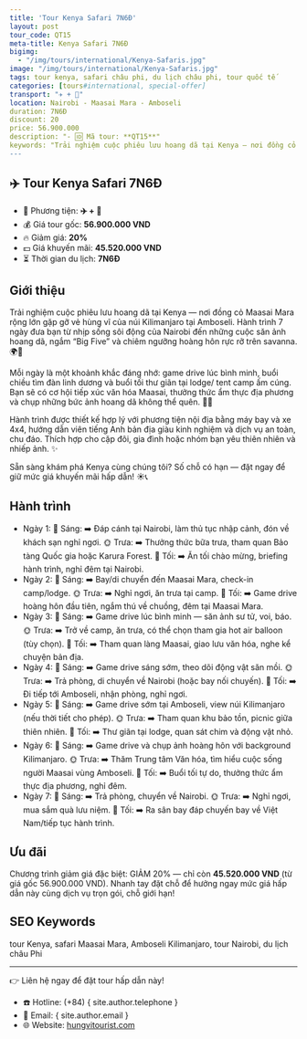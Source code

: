 ```yaml
---
title: 'Tour Kenya Safari 7N6Đ'
layout: post
tour_code: QT15
meta-title: Kenya Safari 7N6Đ
bigimg:
  - "/img/tours/international/Kenya-Safaris.jpg"
image: "/img/tours/international/Kenya-Safaris.jpg"
tags: tour kenya, safari châu phi, du lịch châu phi, tour quốc tế
categories: [tours#international, special-offer]
transport: "✈️ + 🚙"
location: Nairobi - Maasai Mara - Amboseli
duration: 7N6Đ
discount: 20
price: 56.900.000
description: "- 🆔 Mã tour: **QT15**"
keywords: "Trải nghiệm cuộc phiêu lưu hoang dã tại Kenya — nơi đồng cỏ Maasai Mara rộng lớn gặp gỡ vẻ hùng vĩ của núi Kilimanjaro tại Amboseli. Hành trình 7 ngày đưa bạn từ nhịp sống sôi động của Nairobi đến những cuộc săn ảnh hoang dã, ngắm “Big Five” và chiêm ngưỡng hoàng hôn rực rỡ trên savanna. 🌍📸"
---
```


## ✈️ Tour Kenya Safari 7N6Đ

- 🚗 Phương tiện: **✈️ + 🚙**
- 💰 Giá tour gốc: **56.900.000 VND**
- 🔥 Giảm giá: **20%**
- 💵 Giá khuyến mãi: **45.520.000 VND**
- ⏳ Thời gian du lịch: **7N6Đ**

## Giới thiệu
Trải nghiệm cuộc phiêu lưu hoang dã tại Kenya — nơi đồng cỏ Maasai Mara rộng lớn gặp gỡ vẻ hùng vĩ của núi Kilimanjaro tại Amboseli. Hành trình 7 ngày đưa bạn từ nhịp sống sôi động của Nairobi đến những cuộc săn ảnh hoang dã, ngắm “Big Five” và chiêm ngưỡng hoàng hôn rực rỡ trên savanna. 🌍📸

Mỗi ngày là một khoảnh khắc đáng nhớ: game drive lúc bình minh, buổi chiều tìm đàn linh dương và buổi tối thư giãn tại lodge/ tent camp ấm cúng. Bạn sẽ có cơ hội tiếp xúc văn hóa Maasai, thưởng thức ẩm thực địa phương và chụp những bức ảnh hoang dã không thể quên. 🐘🦁

Hành trình được thiết kế hợp lý với phương tiện nội địa bằng máy bay và xe 4x4, hướng dẫn viên tiếng Anh bản địa giàu kinh nghiệm và dịch vụ an toàn, chu đáo. Thích hợp cho cặp đôi, gia đình hoặc nhóm bạn yêu thiên nhiên và nhiếp ảnh. ✨

Sẵn sàng khám phá Kenya cùng chúng tôi? Số chỗ có hạn — đặt ngay để giữ mức giá khuyến mãi hấp dẫn! ☀️📞

## Hành trình
- Ngày 1:
  🌅 Sáng: ➡️ Đáp cánh tại Nairobi, làm thủ tục nhập cảnh, đón về khách sạn nghỉ ngơi.
  🌞 Trưa: ➡️ Thưởng thức bữa trưa, tham quan Bảo tàng Quốc gia hoặc Karura Forest.
  🌙 Tối: ➡️ Ăn tối chào mừng, briefing hành trình, nghỉ đêm tại Nairobi.
- Ngày 2:
  🌅 Sáng: ➡️ Bay/di chuyển đến Maasai Mara, check-in camp/lodge.
  🌞 Trưa: ➡️ Nghỉ ngơi, ăn trưa tại camp.
  🌙 Tối: ➡️ Game drive hoàng hôn đầu tiên, ngắm thú về chuồng, đêm tại Maasai Mara.
- Ngày 3:
  🌅 Sáng: ➡️ Game drive lúc bình minh — săn ảnh sư tử, voi, báo.
  🌞 Trưa: ➡️ Trở về camp, ăn trưa, có thể chọn tham gia hot air balloon (tùy chọn).
  🌙 Tối: ➡️ Tham quan làng Maasai, giao lưu văn hóa, nghe kể chuyện bản địa.
- Ngày 4:
  🌅 Sáng: ➡️ Game drive sáng sớm, theo dõi động vật săn mồi.
  🌞 Trưa: ➡️ Trả phòng, di chuyển về Nairobi (hoặc bay nối chuyến).
  🌙 Tối: ➡️ Đi tiếp tới Amboseli, nhận phòng, nghỉ ngơi.
- Ngày 5:
  🌅 Sáng: ➡️ Game drive sớm tại Amboseli, view núi Kilimanjaro (nếu thời tiết cho phép).
  🌞 Trưa: ➡️ Tham quan khu bảo tồn, picnic giữa thiên nhiên.
  🌙 Tối: ➡️ Thư giãn tại lodge, quan sát chim và động vật nhỏ.
- Ngày 6:
  🌅 Sáng: ➡️ Game drive và chụp ảnh hoàng hôn với background Kilimanjaro.
  🌞 Trưa: ➡️ Thăm Trung tâm Văn hóa, tìm hiểu cuộc sống người Maasai vùng Amboseli.
  🌙 Tối: ➡️ Buổi tối tự do, thưởng thức ẩm thực địa phương, nghỉ đêm.
- Ngày 7:
  🌅 Sáng: ➡️ Trả phòng, chuyển về Nairobi.
  🌞 Trưa: ➡️ Nghỉ ngơi, mua sắm quà lưu niệm.
  🌙 Tối: ➡️ Ra sân bay đáp chuyến bay về Việt Nam/tiếp tục hành trình.

## Ưu đãi
Chương trình giảm giá đặc biệt: GIẢM 20% — chỉ còn **45.520.000 VND** (từ giá gốc 56.900.000 VND). Nhanh tay đặt chỗ để hưởng ngay mức giá hấp dẫn này cùng dịch vụ trọn gói, chỗ giới hạn!

## SEO Keywords
tour Kenya, safari Maasai Mara, Amboseli Kilimanjaro, tour Nairobi, du lịch châu Phi

---

👉 Liên hệ ngay để đặt tour hấp dẫn này!

- ☎️ Hotline: (+84) { site.author.telephone }
- 📧 Email: { site.author.email }
- 🌐 Website: [hungvitourist.com](https://hungvitourist.com)

